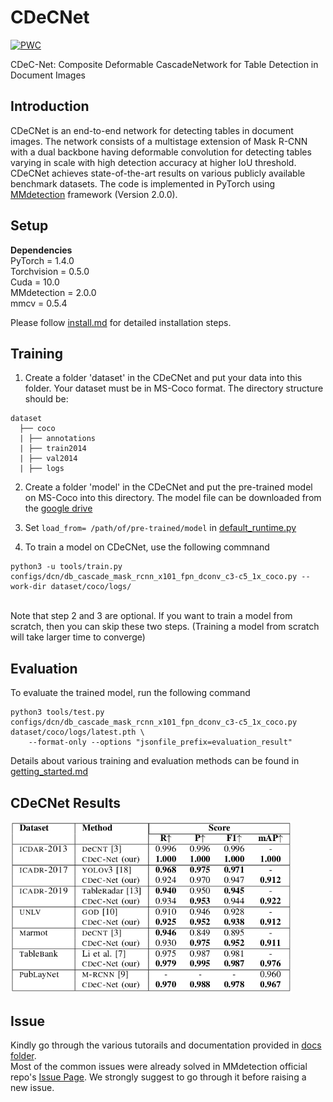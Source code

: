 # CDeCNet
[![PWC](https://img.shields.io/badge/MMDetection-v2.0.0-royalblue)](https://github.com/open-mmlab/mmdetection)


CDeC-Net: Composite Deformable CascadeNetwork for Table Detection in Document Images

## Introduction
CDeCNet is an end-to-end network for detecting tables in document images. The network consists of a multistage extension of Mask R-CNN with a dual backbone having deformable convolution for detecting tables varying in scale with high detection accuracy at higher IoU threshold. CDeCNet achieves state-of-the-art results on various publicly available benchmark datasets.
The code is implemented in PyTorch using <a href="https://github.com/open-mmlab/mmdetection">MMdetection</a> framework (Version 2.0.0). 


## Setup
<b>Dependencies</b><br>
PyTorch = 1.4.0<br>
Torchvision = 0.5.0<br>
Cuda = 10.0<br>
MMdetection = 2.0.0<br>
mmcv = 0.5.4<br>

Please follow <a href="https://github.com/mdv3101/CDeCNet/blob/master/docs/install.md">install.md</a> for detailed installation steps.

## Training
1. Create a folder 'dataset' in the CDeCNet and put your data into this folder. Your dataset must be in MS-Coco format. The directory structure should be:
```
dataset
  ├── coco
  | ├── annotations
  | ├── train2014
  | ├── val2014
  | ├── logs
```
2. Create a folder 'model' in the CDeCNet and put the pre-trained model on MS-Coco into this directory. The model file can be downloaded from the [google drive](https://drive.google.com/file/d/1JXt2F5pDJmSN5C7DXVKff93ksmMMqdcB/view?usp=sharing)

3. Set ```load_from= /path/of/pre-trained/model``` in [default_runtime.py](configs/_base_/default_runtime.py)
4. To train a model on CDeCNet, use the following commnand
```
python3 -u tools/train.py configs/dcn/db_cascade_mask_rcnn_x101_fpn_dconv_c3-c5_1x_coco.py --work-dir dataset/coco/logs/
```
<br>
Note that step 2 and 3 are optional. If you want to train a model from scratch, then you can skip these two steps. (Training a model from scratch will take larger time to converge)

## Evaluation
To evaluate the trained model, run the following command
```
python3 tools/test.py configs/dcn/db_cascade_mask_rcnn_x101_fpn_dconv_c3-c5_1x_coco.py dataset/coco/logs/latest.pth \
    --format-only --options "jsonfile_prefix=evaluation_result"
```
Details about various training and evaluation methods can be found in [getting_started.md](docs/getting_started.md)

## CDeCNet Results
<img src="imgs/results_benchmark.png" width="450"/>

## Issue
Kindly go through the various tutorails and documentation provided in [docs folder](docs). <br>
Most of the common issues were already solved in MMdetection official repo's [Issue Page](https://github.com/open-mmlab/mmdetection/issues). We strongly suggest to go through it before raising a new issue.
